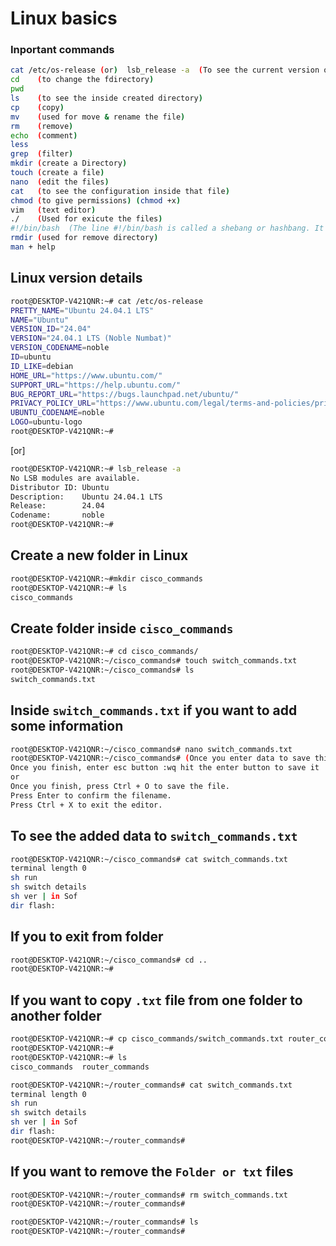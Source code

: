 # Linux basics
### Inportant commands
```bash
cat /etc/os-release (or)  lsb_release -a  (To see the current version of linux)
cd    (to change the fdirectory)
pwd
ls    (to see the inside created directory)
cp    (copy)
mv    (used for move & rename the file)
rm    (remove)
echo  (comment)
less 
grep  (filter)
mkdir (create a Directory)
touch (create a file)
nano  (edit the files)
cat   (to see the configuration inside that file)
chmod (to give permissions) (chmod +x)
vim   (text editor)
./    (Used for exicute the files)
#!/bin/bash  (The line #!/bin/bash is called a shebang or hashbang. It specifies the interpreter that should be used to execute the script.)
rmdir (used for remove directory)
man + help
```

## Linux version details

```bash
root@DESKTOP-V421QNR:~# cat /etc/os-release
PRETTY_NAME="Ubuntu 24.04.1 LTS"
NAME="Ubuntu"
VERSION_ID="24.04"
VERSION="24.04.1 LTS (Noble Numbat)"
VERSION_CODENAME=noble
ID=ubuntu
ID_LIKE=debian
HOME_URL="https://www.ubuntu.com/"
SUPPORT_URL="https://help.ubuntu.com/"
BUG_REPORT_URL="https://bugs.launchpad.net/ubuntu/"
PRIVACY_POLICY_URL="https://www.ubuntu.com/legal/terms-and-policies/privacy-policy"
UBUNTU_CODENAME=noble
LOGO=ubuntu-logo
root@DESKTOP-V421QNR:~#
```
[or]

```bash
root@DESKTOP-V421QNR:~# lsb_release -a
No LSB modules are available.
Distributor ID: Ubuntu
Description:    Ubuntu 24.04.1 LTS
Release:        24.04
Codename:       noble
root@DESKTOP-V421QNR:~#
```

## Create a new folder in Linux

```bash
root@DESKTOP-V421QNR:~#mkdir cisco_commands
root@DESKTOP-V421QNR:~# ls
cisco_commands
```
## Create folder inside `cisco_commands`

```bash
root@DESKTOP-V421QNR:~# cd cisco_commands/
root@DESKTOP-V421QNR:~/cisco_commands# touch switch_commands.txt
root@DESKTOP-V421QNR:~/cisco_commands# ls
switch_commands.txt
```

## Inside `switch_commands.txt` if you want to add some information

```bash
root@DESKTOP-V421QNR:~/cisco_commands# nano switch_commands.txt
root@DESKTOP-V421QNR:~/cisco_commands# (Once you enter data to save this follow below commands)
Once you finish, enter esc button :wq hit the enter button to save it
or
Once you finish, press Ctrl + O to save the file.
Press Enter to confirm the filename.
Press Ctrl + X to exit the editor.
```
## To see the added data to `switch_commands.txt`

```bash
root@DESKTOP-V421QNR:~/cisco_commands# cat switch_commands.txt
terminal length 0
sh run
sh switch details
sh ver | in Sof
dir flash:
```

## If you to exit from folder

```bash
root@DESKTOP-V421QNR:~/cisco_commands# cd ..
root@DESKTOP-V421QNR:~#
```

## If you want to copy `.txt` file from one folder to another folder

```bash
root@DESKTOP-V421QNR:~# cp cisco_commands/switch_commands.txt router_commands
root@DESKTOP-V421QNR:~#
root@DESKTOP-V421QNR:~# ls
cisco_commands  router_commands

root@DESKTOP-V421QNR:~/router_commands# cat switch_commands.txt
terminal length 0
sh run
sh switch details
sh ver | in Sof
dir flash:
root@DESKTOP-V421QNR:~/router_commands#
```

## If you want to remove the `Folder or txt` files

```bash
root@DESKTOP-V421QNR:~/router_commands# rm switch_commands.txt
root@DESKTOP-V421QNR:~/router_commands#

root@DESKTOP-V421QNR:~/router_commands# ls
root@DESKTOP-V421QNR:~/router_commands#
```


